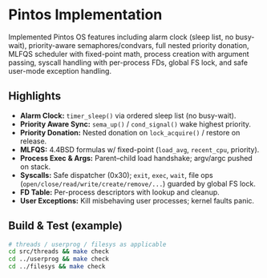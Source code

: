 # Pintos Implementation

Implemented Pintos OS features including alarm clock (sleep list, no busy-wait), priority-aware semaphores/condvars, full nested priority donation, MLFQS scheduler with fixed-point math, process creation with argument passing, syscall handling with per-process FDs, global FS lock, and safe user-mode exception handling.

## Highlights
- **Alarm Clock:** `timer_sleep()` via ordered sleep list (no busy-wait).
- **Priority Aware Sync:** `sema_up()` / `cond_signal()` wake highest priority.
- **Priority Donation:** Nested donation on `lock_acquire()` / restore on release.
- **MLFQS:** 4.4BSD formulas w/ fixed-point (`load_avg`, `recent_cpu`, priority).
- **Process Exec & Args:** Parent–child load handshake; argv/argc pushed on stack.
- **Syscalls:** Safe dispatcher (0x30); `exit`, `exec`, `wait`, file ops (`open/close/read/write/create/remove/...`) guarded by global FS lock.
- **FD Table:** Per-process descriptors with lookup and cleanup.
- **User Exceptions:** Kill misbehaving user processes; kernel faults panic.

## Build & Test (example)
```bash
# threads / userprog / filesys as applicable
cd src/threads && make check
cd ../userprog && make check
cd ../filesys && make check

